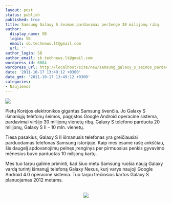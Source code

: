 ```yaml
---
layout: post
status: publish
published: true
title: Samsung Galaxy S šeimos pardavimai peržengė 30 milijonų ribą
author:
  display_name: SB
  login: SB
  email: sb.technews.lt@gmail.com
  url: ''
author_login: SB
author_email: sb.technews.lt@gmail.com
wordpress_id: 6084
wordpress_url: http://localhost/site/new/samsung_galaxy_s_seimos_pardavimai_perzenge_30_milijonu_riba/
date: '2011-10-17 13:49:12 +0300'
date_gmt: '2011-10-17 13:49:12 +0300'
categories:
- Naujienos
---
```

<div class="imgright"><img src="http://technews.lt/upload/samsunggalaxysii01.jpg"  /></div>
<p>Pietų Korėjos elektronikos gigantas Samsung švenčia. Jo Galaxy S išmaniųjų telefonų šeimos, pagrįstos Google Android operacine sistema, pardavimai viršijo 30 milijonų vienetų ribą. Galaxy S telefono parduota 20 milijonų, Galaxy S II – 10 mln. vienetų.</p>
<p>Tiesa pasakius, Galaxy S II išmanusis telefonas yra greičiausiai parduodamas telefonas Samsung istorijoje. Kaip mes esame rašę ankščiau, šis daugelį apdovanojimų pelnęs įrenginys per pirmuosius penkis gyvavimo mėnesius buvo parduotas 10 milijonų kartų.</p>
<p>Mes tuo tarpu galime priminti, kad šiuo metu Samsung ruošia naują Galaxy vardą turintį išmanųjį telefoną Galaxy Nexus, kurį varys naujoji Google Android 4.0 operacinė sistema. Tuo tarpu trečiosios kartos Galaxy S planuojamas 2012 metams.</p>
<p><center><br /><img src="http://technews.lt/upload/samsunggalaxy30million01-575x401.jpg" /><br /></center></p>
